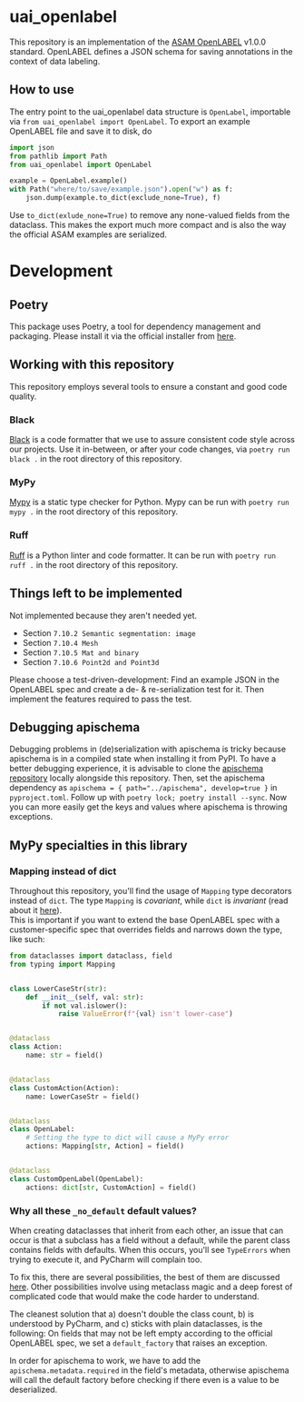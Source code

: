# uai_openlabel

This repository is an implementation of the [ASAM OpenLABEL](https://www.asam.net/standards/detail/openlabel/) v1.0.0 standard. 
OpenLABEL defines a JSON schema for saving annotations in the context of data labeling. 

## How to use

The entry point to the uai_openlabel data structure is `OpenLabel`, importable via `from uai_openlabel import OpenLabel`. 
To export an example OpenLABEL file and save it to disk, do

```python
import json
from pathlib import Path
from uai_openlabel import OpenLabel

example = OpenLabel.example()
with Path("where/to/save/example.json").open("w") as f:
    json.dump(example.to_dict(exclude_none=True), f)
```

Use `to_dict(exlude_none=True)` to remove any none-valued fields from the dataclass.
This makes the export much more compact and is also the way the official ASAM examples are serialized.


# Development

## Poetry
This package uses Poetry, a tool for dependency management and packaging.
Please install it via the official installer from [here](https://python-poetry.org/docs/).

## Working with this repository
This repository employs several tools to ensure a constant and good code quality.

### Black
[Black](https://black.readthedocs.io/en/stable/index.html) is a code formatter that we use to assure consistent code style across our projects.
Use it in-between, or after your code changes, via `poetry run black .` in the root directory of this repository.

### MyPy
[Mypy](https://mypy.readthedocs.io/en/stable/) is a static type checker for Python.
Mypy can be run with `poetry run mypy .` in the root directory of this repository.

### Ruff
[Ruff](https://docs.astral.sh/ruff/) is a Python linter and code formatter. 
It can be run with `poetry run ruff .` in the root directory of this repository. 


## Things left to be implemented

Not implemented because they aren't needed yet.

* Section `7.10.2 Semantic segmentation: image`
* Section `7.10.4 Mesh`
* Section `7.10.5 Mat and binary`
* Section `7.10.6 Point2d and Point3d`

Please choose a test-driven-development: Find an example JSON in the OpenLABEL spec and create a de- & re-serialization
test for it. Then implement the features required to pass the test.


## Debugging apischema

Debugging problems in (de)serialization with apischema is tricky because apischema is in a compiled state when
installing it from PyPI.
To have a better debugging experience, it is advisable to clone the [apischema repository](https://github.com/wyfo/apischema)
locally alongside this repository.
Then, set the apischema dependency as `apischema = { path="../apischema", develop=true }` in `pyproject.toml`.
Follow up with `poetry lock; poetry install --sync`.
Now you can more easily get the keys and values where apischema is throwing exceptions. 


## MyPy specialties in this library

### Mapping instead of dict

Throughout this repository, you'll find the usage of `Mapping` type decorators instead of `dict`. 
The type `Mapping` is _covariant_, while `dict` is _invariant_ 
(read about it [here](https://mypy.readthedocs.io/en/stable/generics.html#variance-of-generic-types)).  
This is important if you want to extend the base OpenLABEL spec with a customer-specific spec that overrides fields 
and narrows down the type, like such:   

```python
from dataclasses import dataclass, field
from typing import Mapping


class LowerCaseStr(str):
    def __init__(self, val: str):
        if not val.islower():
            raise ValueError(f"{val} isn't lower-case")


@dataclass
class Action:
    name: str = field()


@dataclass
class CustomAction(Action):
    name: LowerCaseStr = field()


@dataclass
class OpenLabel:
    # Setting the type to dict will cause a MyPy error
    actions: Mapping[str, Action] = field()


@dataclass
class CustomOpenLabel(OpenLabel):
    actions: dict[str, CustomAction] = field()
```

### Why all these `_no_default` default values? 

When creating dataclasses that inherit from each other, an issue that can occur is that a subclass has a field without 
a default, while the parent class contains fields with defaults. 
When this occurs, you'll see `TypeErrors` when trying to execute it, and PyCharm will complain too. 

To fix this, there are several possibilities, the best of them are discussed [here](https://stackoverflow.com/a/53085935/5568461). 
Other possibilities involve using metaclass magic and a deep forest of complicated code that would make the code harder to 
understand. 

The cleanest solution that a) doesn't double the class count, b) is understood by PyCharm, and c) sticks with plain dataclasses, 
is the following: 
On fields that may not be left empty according to the official OpenLABEL spec, we set a `default_factory` that raises an exception.

In order for apischema to work, we have to add the `apischema.metadata.required` in the field's metadata, 
otherwise apischema will call the default factory before checking if there even is a value to be deserialized. 
